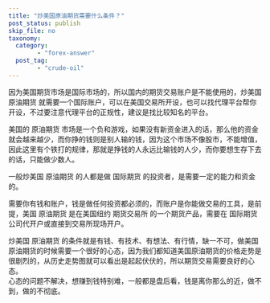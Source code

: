 ```yaml
---
title: "炒美国原油期货需要什么条件？"
post_status: publish
skip_file: no
taxonomy:
  category:
        - "forex-answer"
  post_tag:
        - "crude-oil"
---
```


因为美国期货市场是国际市场的，所以国内的期货交易账户是不能使用的，炒美国 原油期货 就需要一个国际账户，可以在美国交易所开设，也可以找代理平台帮你开设，不过要注意代理平台的正规性，建议是找比较知名的平台。

美国的 原油期货 市场是一个负和游戏，如果没有新资金进入的话，那么他的资金就会越来越少，而你挣的钱则是别人输的钱，因为这个市场不像股市，不能增值，因此这里有个铁打的规律，那就是挣钱的人永远比输钱的人少，而你要想生存下去的话，只能做少数人。

一般炒美国 原油期货 的人都是做 国际期货 的投资者，是需要一定的能力和资金的。

需要你有钱和账户，钱是做任何投资都必须的，而账户是你能做交易的工具，是前提，美国 原油期货 是在美国纽约 期货交易所 的一个期货产品，需要在 国际期货 公司代开户或直接到交易所现场开户。

炒美国 原油期货 的条件就是有钱、有技术、有想法、有行情，缺一不可，做美国原油期货的时候需要一个很好的心态，因为我们都知道美国原油期货的价格走势是很剧烈的，从历史走势图就可以看出是起起伏伏的，所以期货交易需要良好的心态。  
心态的问题不解决，想赚到钱特别难，一般都是盘后看，钱是离你那么的近，做不到，做的不彻底。
